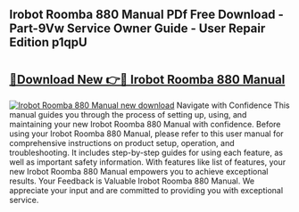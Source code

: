 ## Irobot Roomba 880 Manual PDf Free Download - Part-9Vw Service Owner Guide - User Repair Edition p1qpU

# <h2><a href="http://bc40536.oget.top/?id=Irobot+Roomba+880+Manual">🔗Download New 👉🔴 Irobot Roomba 880 Manual</a></h2>

[![Irobot Roomba 880 Manual new download](https://i.imgur.com/5g1atiW.png)](http://bc40536.oget.top/?id=Irobot+Roomba+880+Manual)
Navigate with Confidence This manual guides you through the process of setting up, using, and maintaining your new Irobot Roomba 880 Manual with confidence. Before using your Irobot Roomba 880 Manual, please refer to this user manual for comprehensive instructions on product setup, operation, and troubleshooting. It includes step-by-step guides for using each feature, as well as important safety information. With features like list of features, your new Irobot Roomba 880 Manual empowers you to achieve exceptional results. Your Feedback is Valuable Irobot Roomba 880 Manual. We appreciate your input and are committed to providing you with exceptional service.
